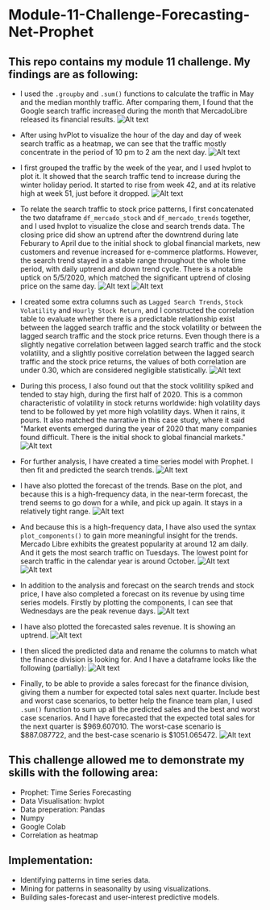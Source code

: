 # Module-11-Challenge-Forecasting-Net-Prophet

## This repo contains my module 11 challenge. My findings are as following:
- I used the `.groupby` and `.sum()` functions to calculate the traffic in May and the median monthly traffic. After comparing them, I found that the Google search traffic increased during the month that MercadoLibre released its financial results.
![Alt text](Images/traffic_increased_may.png)

- After using hvPlot to visualize the hour of the day and day of week search traffic as a heatmap, we can see that the traffic mostly concentrate in the period of 10 pm to 2 am the next day.
![Alt text](Images/traffic_day_of_week.png)

- I first grouped the traffic by the week of the year, and I used hvplot to plot it. It showed that the search traffic tend to increase during the winter holiday period. It started to rise from week 42, and at its relative high at week 51, just before it dropped.
![Alt text](Images/traffic_week_of_year.png)

- To relate the search traffic to stock price patterns, I first concatenated the two dataframe `df_mercado_stock` and `df_mercado_trends` together, and I used hvplot to visualize the close and search trends data. The closing price did show an uptrend after the downtrend during late Feburary to April due to the initial shock to global financial markets, new customers and revenue increased for e-commerce platforms. However, the search trend stayed in a stable range throughout the whole time period, with daily uptrend and down trend cycle. There is a notable uptick on 5/5/2020, which matched the significant uptrend of closing price on the same day.
![Alt text](Images/close.png)
![Alt text](Images/search_trend.png)

- I created some extra columns such as `Lagged Search Trends`, `Stock Volatility` and `Hourly Stock Return`, and I constructed the correlation table to evaluate whether there is a predictable relationship exist between the lagged search traffic and the stock volatility or between the lagged search traffic and the stock price returns. Even though there is a slightly negative correlation between lagged search traffic and the stock volatility, and a slightly positive correlation between the lagged search traffic and the stock price returns, the values of both correlation are under 0.30, which are considered negligible statistically.
![Alt text](Images/corr_02.png)

- During this process, I also found out that the stock volitility spiked and tended to stay high, during the first half of 2020. This is a common characteristic of volatility in stock returns worldwide: high volatility days tend to be followed by yet more high volatility days. When it rains, it pours. It also matched the narrative in this case study, where it said "Market events emerged during the year of 2020 that many companies found difficult. There is the initial shock to global financial markets."
![Alt text](Images/stock_volatility.png)

- For further analysis, I have created a time series model with Prophet. I then fit and predicted the search trends. 
![Alt text](Images/predict.png)

- I have also plotted the forecast of the trends. Base on the plot, and because this is a high-frequency data, in the near-term forecast, the trend seems to go down for a while, and pick up again. It stays in a relatively tight range.
![Alt text](Images/Prophet.png)

- And because this is a high-frequency data, I have also used the syntax `plot_components()` to gain more meaningful insight for the trends.  Mercado Libre exhibits the greatest popularity at around 12 am daily. And it gets the most search traffic on Tuesdays. The lowest point for search traffic in the calendar year is around October.
![Alt text](Images/plot_components_01.png)
![Alt text](Images/plot_components_02.png)

- In addition to the analysis and forecast on the search trends and stock price, I have also completed a forecast on its revenue by using time series models. Firstly by plotting the components, I can see that Wednesdays are the peak revenue days.
![Alt text](Images/plot_components_03.png)

- I have also plotted the forecasted sales revenue. It is showing an uptrend.
![Alt text](Images/sales_plot.png)

- I then sliced the predicted data and rename the columns to match what the finance division is looking for. And I have a dataframe looks like the following (partially):
![Alt text](Images/sales_total_best_worst.png)

- Finally, to be able to provide a sales forecast for the finance division, giving them a number for expected total sales next quarter. Include best and worst case scenarios, to better help the finance team plan, I used `.sum()` function to sum up all the predicted sales and the best and worst case scenarios. And I have forecasted that the expected total sales for the next quarter is $969.607010. The worst-case scenario is $887.087722, and the best-case scenario is $1051.065472.
![Alt text](Images/sum_sales.png)


## This challenge allowed me to demonstrate my skills with the following area:
- Prophet: Time Series Forecasting
- Data Visualisation: hvplot
- Data preperation: Pandas
- Numpy
- Google Colab
- Correlation as heatmap

## Implementation:
- Identifying patterns in time series data.
- Mining for patterns in seasonality by using visualizations.
- Building sales-forecast and user-interest predictive models.
